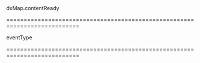 <!--id-->dxMap.contentReady<!--/id-->
===========================================================================
<!--hidden--><!--/hidden-->
<!--type-->eventType<!--/type-->
===========================================================================

<!--shortDescription-->

<!--/shortDescription-->

<!--fullDescription-->

<!--/fullDescription-->